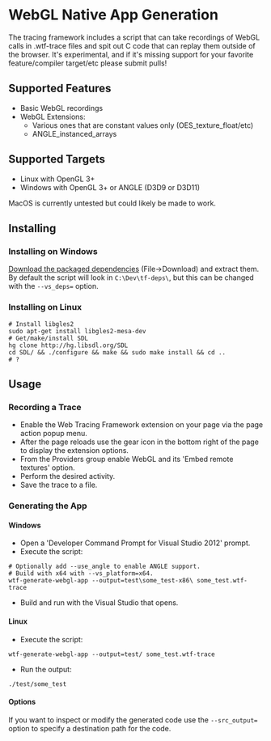 # WebGL Native App Generation

The tracing framework includes a script that can take recordings of WebGL calls
in .wtf-trace files and spit out C code that can replay them outside of the
browser. It's experimental, and if it's missing support for your favorite
feature/compiler target/etc please submit pulls!

## Supported Features

* Basic WebGL recordings
* WebGL Extensions:
  * Various ones that are constant values only (OES_texture_float/etc)
  * ANGLE_instanced_arrays

## Supported Targets

* Linux with OpenGL 3+
* Windows with OpenGL 3+ or ANGLE (D3D9 or D3D11)

MacOS is currently untested but could likely be made to work.

## Installing

### Installing on Windows

[Download
the packaged dependencies](https://drive.google.com/file/d/0Bxv84C6yIt2IQVkzRUVVNk1aTlk/edit) (File->Download) and extract them. By default the
script will look in `C:\Dev\tf-deps\`, but this can be changed with the
`--vs_deps=` option.

### Installing on Linux

```
# Install libgles2
sudo apt-get install libgles2-mesa-dev
# Get/make/install SDL
hg clone http://hg.libsdl.org/SDL
cd SDL/ && ./configure && make && sudo make install && cd ..
# ?
```

## Usage

### Recording a Trace

* Enable the Web Tracing Framework extension on your page via the page action
popup menu.
* After the page reloads use the gear icon in the bottom right of the page to
display the extension options.
* From the Providers group enable WebGL and its 'Embed remote textures' option.
* Perform the desired activity.
* Save the trace to a file.

### Generating the App

#### Windows

* Open a 'Developer Command Prompt for Visual Studio 2012' prompt.
* Execute the script:
```
# Optionally add --use_angle to enable ANGLE support.
# Build with x64 with --vs_platform=x64.
wtf-generate-webgl-app --output=test\some_test-x86\ some_test.wtf-trace
```

* Build and run with the Visual Studio that opens.

#### Linux

* Execute the script:
```
wtf-generate-webgl-app --output=test/ some_test.wtf-trace
```

* Run the output:
```
./test/some_test
```

#### Options

If you want to inspect or modify the generated code use the `--src_output=`
option to specify a destination path for the code.
